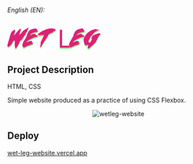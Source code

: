 ###### English (EN):

<img height="50" alt="titulo da banda" src="assets-readme/titulo-banda.png">

<section>
  <h2>Project Description</h2>
  <p>HTML, CSS</p>
  <p>Simple website produced as a practice of using CSS Flexbox.</p>
</section>

<section>
<div align="center">
  <img height="400" alt="wetleg-website" src="assets-readme/wetleg-site.gif">
</div>
</section>

<section>
  <h2>Deploy</h2>
  <p><a href="https://wet-leg-website.vercel.app" target="_blank">wet-leg-website.vercel.app</p>
</section>
